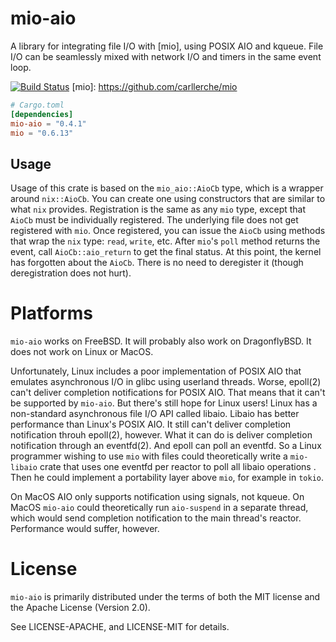 # mio-aio

A library for integrating file I/O with [mio], using POSIX AIO and kqueue.
File I/O can be seamlessly mixed with network I/O and timers in the same event
loop.

[![Build Status](https://api.cirrus-ci.com/github/asomers/mio-aio.svg)](https://cirrus-ci.com/github/asomers/mio-aio)
[mio]: https://github.com/carllerche/mio

```toml
# Cargo.toml
[dependencies]
mio-aio = "0.4.1"
mio = "0.6.13"
```

## Usage

Usage of this crate is based on the `mio_aio::AioCb` type, which is a wrapper
around `nix::AioCb`.  You can create one using constructors that are similar to
what `nix` provides.  Registration is the same as any `mio` type, except that
`AioCb` must be individually registered.  The underlying file does not get
registered with `mio`.  Once registered, you can issue the `AioCb` using
methods that wrap the `nix` type: `read`, `write`, etc.  After `mio`'s `poll`
method returns the event, call `AioCb::aio_return` to get the final status.  At
this point, the kernel has forgotten about the `AioCb`.  There is no need to
deregister it (though deregistration does not hurt).


# Platforms

`mio-aio` works on FreeBSD.  It will probably also work on DragonflyBSD.
It does not work on Linux or MacOS.

Unfortunately, Linux includes a poor implementation of POSIX AIO that emulates
asynchronous I/O in glibc using userland threads.  Worse, epoll(2) can't
deliver completion notifications for POSIX AIO.  That means that it can't be
supported by `mio-aio`.  But there's still hope for Linux users!  Linux has a
non-standard asynchronous file I/O API called libaio.  Libaio has better
performance than Linux's POSIX AIO.  It still can't deliver completion
notification throuh epoll(2), however.  What it can do is deliver completion
notification through an eventfd(2).  And epoll can poll an eventfd.  So a Linux
programmer wishing to use `mio` with files could theoretically write a
`mio-libaio` crate that uses one eventfd per reactor to poll all libaio
operations .  Then he could implement a portability layer above `mio`, for
example in `tokio`.

On MacOS AIO only supports notification using signals, not kqueue.  On MacOS
`mio-aio` could theoretically run `aio-suspend` in a separate thread, which
would send completion notification to the main thread's reactor.  Performance
would suffer, however.

# License

`mio-aio` is primarily distributed under the terms of both the MIT license and
the Apache License (Version 2.0).

See LICENSE-APACHE, and LICENSE-MIT for details.
